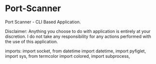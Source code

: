 # Port-Scanner
Port Scanner - CLI Based Application.

Disclaimer:
  Anything you choose to do with application is entirely at your discretion. I do not take any responsibility for any actions performed with the use of this application.

imports:
  import socket,
  from datetime import datetime,
  import pyfiglet,
  import sys,
  from termcolor import colored,
  import subprocess,
